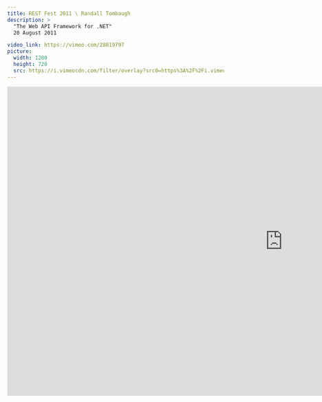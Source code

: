 ```yaml
---
title: REST Fest 2011 \ Randall Tombaugh
description: >
  "The Web API Framework for .NET"
  20 August 2011

video_link: https://vimeo.com/28819797
picture:
  width: 1280
  height: 720
  src: https://i.vimeocdn.com/filter/overlay?src0=https%3A%2F%2Fi.vimeocdn.com%2Fvideo%2F192564409_1280x720.jpg&src1=http%3A%2F%2Ff.vimeocdn.com%2Fp%2Fimages%2Fcrawler_play.png
---
```

<iframe src="https://player.vimeo.com/video/28819797?title=0&byline=0&portrait=0&badge=0&autopause=0&player_id=0" width="1280" height="720" frameborder="0" title="REST Fest 2011 \ Randall Tombaugh" webkitallowfullscreen mozallowfullscreen allowfullscreen></iframe>